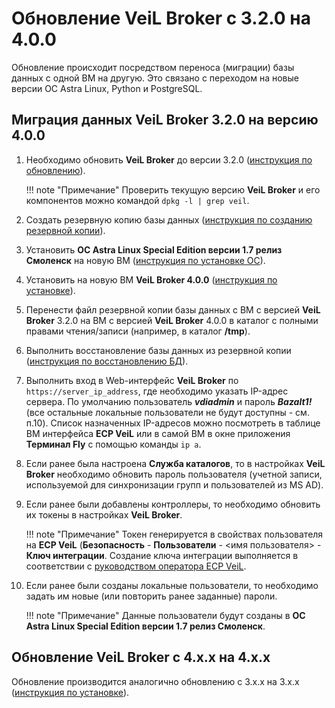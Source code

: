 # Обновление VeiL Broker с 3.2.0 на 4.0.0

Обновление происходит посредством переноса (миграции) базы данных с одной ВМ на другую. Это связано с переходом 
на новые версии ОС Astra Linux, Python и PostgreSQL.

## Миграция данных VeiL Broker 3.2.0 на версию 4.0.0

1. Необходимо обновить **VeiL Broker** до версии 3.2.0 ([инструкция по обновлению](update_v3.md)).

    !!! note "Примечание"
        Проверить текущую версию **VeiL Broker** и его компонентов можно командой `dpkg -l | grep veil`.

2. Создать резервную копию базы данных ([инструкция по созданию резервной копии](backup.md)).

3. Установить **ОС Astra Linux Special Edition версии 1.7 релиз Смоленск** на новую ВМ 
([инструкция по установке ОС](../engineer_guide/install_os/1-7.md)).

4. Установить на новую ВМ **VeiL Broker 4.0.0** ([инструкция по установке](install_v3.md)).

5. Перенести файл резервной копии базы данных с ВМ с версией **VeiL Broker** 3.2.0 на ВМ с версией **VeiL Broker** 4.0.0
в каталог с полными правами чтения/записи (например, в каталог **/tmp**).

6. Выполнить восстановление базы данных из резервной копии ([инструкция по восстановлению БД](backup_db/ver_3_2_0/creating_db.md)).

7. Выполнить вход в Web-интерфейс **VeiL Broker** по `https://server_ip_address`, где необходимо указать IP-адрес сервера. 
По умолчанию пользователь **_vdiadmin_** и пароль **_Bazalt1!_** 
(все остальные локальные пользователи не будут доступны - см. п.10). Список назначенных IP-адресов можно посмотреть в 
таблице ВМ интерфейса **ECP VeiL** или в самой ВМ в окне приложения **Терминал Fly** с помощью команды `ip a`.

8. Если ранее была настроена **Служба каталогов**, то в настройках **VeiL Broker** необходимо обновить пароль пользователя 
(учетной записи, используемой для синхронизации групп и пользователей из MS AD).

9. Если ранее были добавлены контроллеры, то необходимо обновить их токены в настройках **VeiL Broker**.

    !!! note "Примечание"
        Токен генерируется в свойствах пользователя на **ECP VeiL** (**Безопасность** - **Пользователи** - <имя пользователя> - **Ключ интеграции**. 
        Создание ключа интеграции выполняется в соответствии с 
        [руководством оператора ECP VeiL](https://veil.mashtab.org/docs/latest/base/operator_guide/security/users/#_10).

10. Если ранее были созданы локальные пользователи, то необходимо задать им новые (или повторить ранее заданные) пароли. 

    !!! note "Примечание"
        Данные пользователи будут созданы в **ОС Astra Linux Special Edition версии 1.7 релиз Смоленск**.


##  Обновление VeiL Broker с 4.x.x на 4.x.x

Обновление производится аналогично обновлению с 3.x.x на 3.x.x ([инструкция по установке](install_v3.md)).